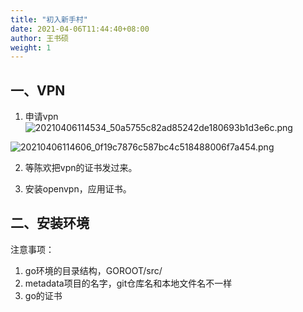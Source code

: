 ```yaml
---
title: "初入新手村"
date: 2021-04-06T11:44:40+08:00
author: 王书硕
weight: 1
---
```


## 一、VPN
1. 申请vpn
![20210406114534_50a5755c82ad85242de180693b1d3e6c.png](https://hugo-1256216240.cos.ap-chengdu.myqcloud.com/20210406114534_50a5755c82ad85242de180693b1d3e6c.png)

![20210406114606_0f19c7876c587bc4c518488006f7a454.png](https://hugo-1256216240.cos.ap-chengdu.myqcloud.com/20210406114606_0f19c7876c587bc4c518488006f7a454.png)

2. 等陈欢把vpn的证书发过来。

3. 安装openvpn，应用证书。

## 二、安装环境

注意事项：
1. go环境的目录结构，GOROOT/src/
1. metadata项目的名字，git仓库名和本地文件名不一样
1. go的证书
